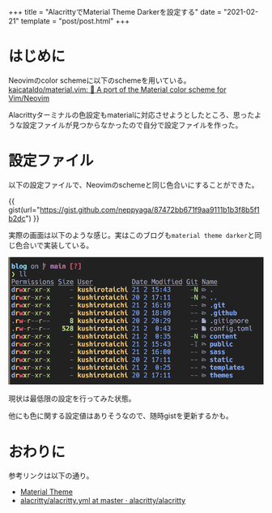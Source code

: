 +++
title = "AlacrittyでMaterial Theme Darkerを設定する"
date = "2021-02-21"
template = "post/post.html"
+++

# はじめに
Neovimのcolor schemeに以下のschemeを用いている。
[kaicataldo/material.vim: 🎨 A port of the Material color scheme for Vim/Neovim](https://github.com/kaicataldo/material.vim)

Alacrittyターミナルの色設定もmaterialに対応させようとしたところ、思ったような設定ファイルが見つからなかったので自分で設定ファイルを作った。
<!-- more -->

# 設定ファイル
以下の設定ファイルで、Neovimのschemeと同じ色合いにすることができた。

{{ gist(url="https://gist.github.com/neppyaga/87472bb671f9aa9111b1b3f8b5f1b2dc") }}

実際の画面は以下のような感じ。実はこのブログも`material theme darker`と同じ色合いで実装している。

![](alacritty-material-theme-darker.png)

現状は最低限の設定を行ってみた状態。

他にも色に関する設定値はありそうなので、随時gistを更新するかも。

# おわりに
参考リンクは以下の通り。
- [Material Theme](https://material-theme.site/)
- [alacritty/alacritty.yml at master · alacritty/alacritty](https://github.com/alacritty/alacritty/blob/master/alacritty.yml)
